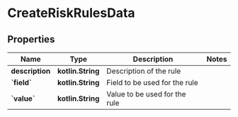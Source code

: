 
# CreateRiskRulesData

## Properties
Name | Type | Description | Notes
------------ | ------------- | ------------- | -------------
**description** | **kotlin.String** | Description of the rule | 
**&#x60;field&#x60;** | **kotlin.String** | Field to be used for the rule | 
**&#x60;value&#x60;** | **kotlin.String** | Value to be used for the rule | 



